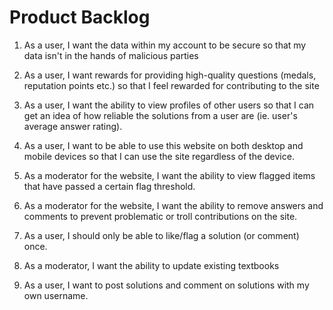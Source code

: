 # Product Backlog

1. As a user, I want the data within my account to be secure so that my data isn't in the hands of malicious parties

2. As a user, I want rewards for providing high-quality questions (medals, reputation points etc.) so that
   I feel rewarded for contributing to the site

3. As a user, I want the ability to view profiles of other users so that I can
   get an idea of how reliable the solutions from a user are (ie. user's average
   answer rating).

4. As a user, I want to be able to use this website on both desktop and mobile devices so that I can use the site
   regardless of the device.

5. As a moderator for the website, I want the ability to view flagged items
   that have passed a certain flag threshold.

6. As a moderator for the website, I want the ability to remove answers and comments to prevent problematic or troll contributions on the site.

7. As a user, I should only be able to like/flag a solution (or comment) once.

8. As a moderator, I want the ability to update existing textbooks

9. As a user, I want to post solutions and comment on solutions with my own
   username.
